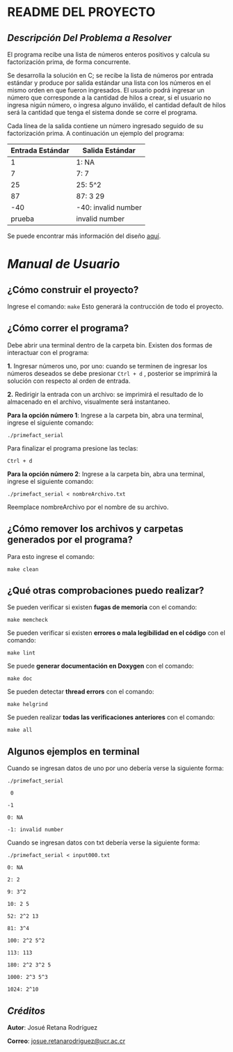 # README DEL PROYECTO
## _Descripción Del Problema a Resolver_


El programa recibe una lista de números enteros positivos y calcula su factorización prima, de forma concurrente.

Se desarrolla la solución en C; se recibe la lista de números por entrada estándar y produce por salida 
estándar una lista con los números en el mismo orden en que fueron ingresados. El usuario podrá ingresar un número que corresponde a la cantidad de hilos a crear, si el usuario no ingresa nigún número, o ingresa alguno inválido, el cantidad default de hilos será la cantidad que tenga el sistema donde se corre el programa. 

Cada línea de la salida 
contiene un número ingresado seguido de su factorización prima. A continuación un ejemplo del programa:

| Entrada Estándar | Salida Estándar |
| ------ | ------ |
| 1 | 1: NA |
| 7 | 7: 7 |
| 25 | 25: 5^2 |
| 87 | 87: 3 29 |
| -40 | -40: invalid number |
| prueba | invalid number |

Se puede encontrar más información del diseño [aquí](https://github.com/JosueRR/ppc21b-04-josue_retana/blob/v1.0/Tareas/Tarea01/primefact_serial/design/readme.md).

# _Manual de Usuario_
## ¿Cómo construir el proyecto?
Ingrese el comando:
`make`
Esto generará la contrucción de todo el proyecto.
## ¿Cómo correr el programa?
Debe abrir una terminal dentro de la carpeta bin. Existen dos formas de interactuar con el programa:

**1.** Ingresar números uno, por uno: cuando se terminen de ingresar los números deseados se debe presionar `Ctrl + d` , posterior se imprimirá la solución con respecto al orden de entrada.

**2.** Redirigir la entrada con un archivo: se imprimirá el resultado de lo almacenado en el archivo, visualmente será instantaneo.

**Para la opción número 1**:
Ingrese a la carpeta bin, abra una terminal, ingrese el siguiente comando:

`./primefact_serial`

Para finalizar el programa presione las teclas:

`Ctrl + d`

**Para la opción número 2**:
Ingrese a la carpeta bin, abra una terminal, ingrese el siguiente comando:

`./primefact_serial < nombreArchivo.txt`

Reemplace nombreArchivo por el nombre de su archivo.

## ¿Cómo remover los archivos y carpetas generados por el programa?
Para esto ingrese el comando:

`make clean`

## ¿Qué otras comprobaciones puedo realizar?
Se pueden verificar si existen **fugas de memoria** con el comando:

`make memcheck`

Se pueden verificar si existen **errores o mala legibilidad en el código** con el comando:

`make lint`

Se puede **generar documentación en Doxygen** con el comando:

`make doc`

Se pueden detectar **thread errors** con el comando:

`make helgrind`

Se pueden realizar **todas las verificaciones anteriores** con el comando:

`make all`

## Algunos ejemplos en terminal
Cuando se ingresan datos de uno por uno debería verse la siguiente forma:

`./primefact_serial`

` 0`

`-1`

`0: NA`

`-1: invalid number`

Cuando se ingresan datos con txt debería verse la siguiente forma:

`./primefact_serial < input000.txt`

`0: NA`

`2: 2`

`9: 3^2`

`10: 2 5`

`52: 2^2 13`

`81: 3^4`

`100: 2^2 5^2`

`113: 113`

`180: 2^2 3^2 5`

`1000: 2^3 5^3`

`1024: 2^10`

## _Créditos_

**Autor**: Josué Retana Rodríguez

**Correo**: josue.retanarodriguez@ucr.ac.cr
